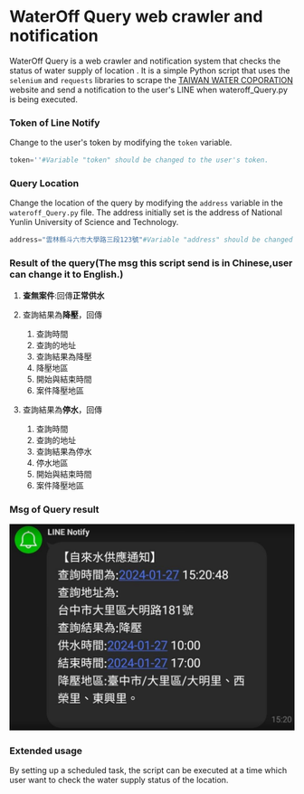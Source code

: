 # WaterOff Query web crawler and notification

WaterOff Query is a web crawler and notification system that checks the status of water supply of location . It is a simple Python script that uses the `selenium` and `requests` libraries to scrape the [TAIWAN WATER COPORATION](https://wateroffmap.water.gov.tw/wateroffmap/map/search) website and send a notification to the user's LINE when wateroff_Query.py is being executed.

### Token of Line Notify
Change to the user's token by modifying the `token` variable.
```python
token=''#Variable "token" should be changed to the user's token.
```

### Query Location
Change the location of the query by modifying the `address` variable in the `wateroff_Query.py` file. The address initially set is the address of National Yunlin University of Science and Technology.
```python
address="雲林縣斗六市大學路三段123號"#Variable "address" should be changed to the user's address .
```

### Result of the query(The msg this script send is in Chinese,user can change it to English.)
1. **查無案件**:回傳**正常供水**  
  
2. 查詢結果為**降壓**，回傳
    1. 查詢時間
    2. 查詢的地址
    3. 查詢結果為降壓
    4. 降壓地區
    5. 開始與結束時間
    6. 案件降壓地區

3. 查詢結果為**停水**，回傳
    1. 查詢時間
    2. 查詢的地址
    3. 查詢結果為停水
    4. 停水地區
    5. 開始與結束時間
    6. 案件降壓地區

### Msg of Query result
![Error occur about the picture.](https://github.com/youron1115/Code-repo/blob/main/%E8%87%AA%E4%BE%86%E6%B0%B4%E4%BE%9B%E6%87%89%E9%80%9A%E7%9F%A5/Line%20notification.png?raw=true "Picture about the notification of LINE")


### Extended usage
By setting up a scheduled task, the script can be executed at a time which user want to check the water supply status of the location.